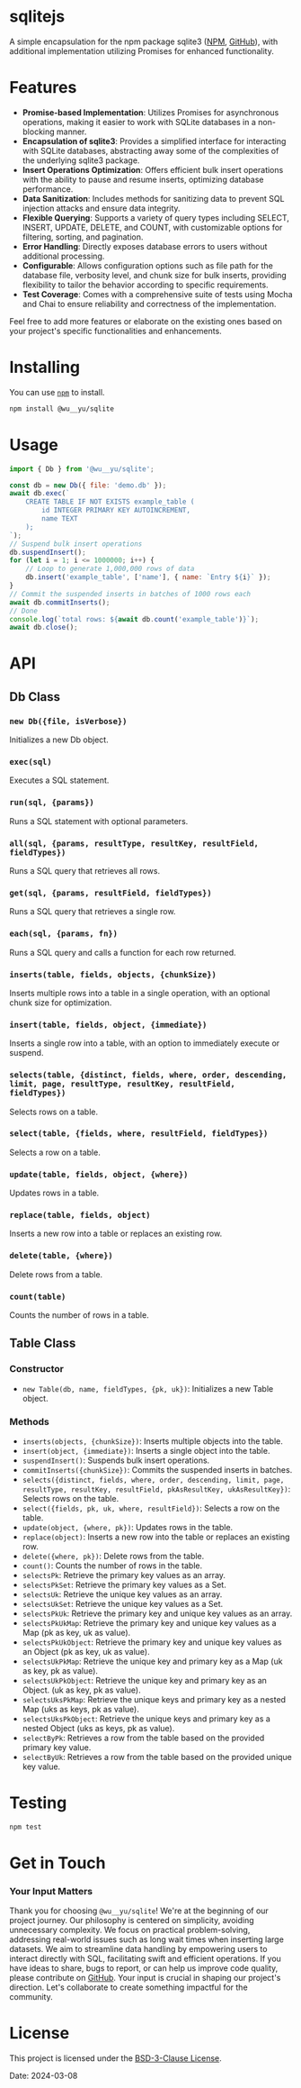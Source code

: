 # sqlitejs

A simple encapsulation for the npm package sqlite3 ([NPM](https://www.npmjs.com/package/sqlite3), [GitHub](https://github.com/TryGhost/node-sqlite3)), with additional implementation utilizing Promises for enhanced functionality.

# Features

- **Promise-based Implementation**: Utilizes Promises for asynchronous operations, making it easier to work with SQLite databases in a non-blocking manner.
- **Encapsulation of sqlite3**: Provides a simplified interface for interacting with SQLite databases, abstracting away some of the complexities of the underlying sqlite3 package.
- **Insert Operations Optimization**: Offers efficient bulk insert operations with the ability to pause and resume inserts, optimizing database performance.
- **Data Sanitization**: Includes methods for sanitizing data to prevent SQL injection attacks and ensure data integrity.
- **Flexible Querying**: Supports a variety of query types including SELECT, INSERT, UPDATE, DELETE, and COUNT, with customizable options for filtering, sorting, and pagination.
- **Error Handling**: Directly exposes database errors to users without additional processing.
- **Configurable**: Allows configuration options such as file path for the database file, verbosity level, and chunk size for bulk inserts, providing flexibility to tailor the behavior according to specific requirements.
- **Test Coverage**: Comes with a comprehensive suite of tests using Mocha and Chai to ensure reliability and correctness of the implementation.

Feel free to add more features or elaborate on the existing ones based on your project's specific functionalities and enhancements.

# Installing

You can use [`npm`](https://github.com/npm/cli) to install.

```bash
npm install @wu__yu/sqlite
```

# Usage

```javascript
import { Db } from '@wu__yu/sqlite';

const db = new Db({ file: 'demo.db' });
await db.exec(`
    CREATE TABLE IF NOT EXISTS example_table (
        id INTEGER PRIMARY KEY AUTOINCREMENT,
        name TEXT
    );
`);
// Suspend bulk insert operations
db.suspendInsert();
for (let i = 1; i <= 1000000; i++) {
    // Loop to generate 1,000,000 rows of data
    db.insert('example_table', ['name'], { name: `Entry ${i}` });
}
// Commit the suspended inserts in batches of 1000 rows each
await db.commitInserts();
// Done
console.log(`total rows: ${await db.count('example_table')}`);
await db.close();
```

# API

## Db Class

### `new Db({file, isVerbose})`
Initializes a new Db object.

### `exec(sql)`
Executes a SQL statement.

### `run(sql, {params})`
Runs a SQL statement with optional parameters.

### `all(sql, {params, resultType, resultKey, resultField, fieldTypes})`
Runs a SQL query that retrieves all rows.

### `get(sql, {params, resultField, fieldTypes})`
Runs a SQL query that retrieves a single row.

### `each(sql, {params, fn})`
Runs a SQL query and calls a function for each row returned.

### `inserts(table, fields, objects, {chunkSize})`
Inserts multiple rows into a table in a single operation, with an optional chunk size for optimization.

### `insert(table, fields, object, {immediate})`
Inserts a single row into a table, with an option to immediately execute or suspend.

### `selects(table, {distinct, fields, where, order, descending, limit, page, resultType, resultKey, resultField, fieldTypes})`
Selects rows on a table.

### `select(table, {fields, where, resultField, fieldTypes})`
Selects a row on a table.

### `update(table, fields, object, {where})`
Updates rows in a table.

### `replace(table, fields, object)`
Inserts a new row into a table or replaces an existing row.

### `delete(table, {where})`
Delete rows from a table.

### `count(table)`
Counts the number of rows in a table.

## Table Class

### Constructor
- `new Table(db, name, fieldTypes, {pk, uk})`: Initializes a new Table object.

### Methods
- `inserts(objects, {chunkSize})`: Inserts multiple objects into the table.
- `insert(object, {immediate})`: Inserts a single object into the table.
- `suspendInsert()`: Suspends bulk insert operations.
- `commitInserts({chunkSize})`: Commits the suspended inserts in batches.
- `selects({distinct, fields, where, order, descending, limit, page, resultType, resultKey, resultField, pkAsResultKey, ukAsResultKey})`: Selects rows on the table.
- `select({fields, pk, uk, where, resultField})`: Selects a row on the table.
- `update(object, {where, pk})`: Updates rows in the table.
- `replace(object)`: Inserts a new row into the table or replaces an existing row.
- `delete({where, pk})`: Delete rows from the table.
- `count()`: Counts the number of rows in the table.
- `selectsPk`: Retrieve the primary key values as an array.
- `selectsPkSet`: Retrieve the primary key values as a Set.
- `selectsUk`: Retrieve the unique key values as an array.
- `selectsUkSet`: Retrieve the unique key values as a Set.
- `selectsPkUk`: Retrieve the primary key and unique key values as an array.
- `selectsPkUkMap`: Retrieve the primary key and unique key values as a Map (pk as key, uk as value).
- `selectsPkUkObject`: Retrieve the primary key and unique key values as an Object (pk as key, uk as value).
- `selectsUkPkMap`: Retrieve the unique key and primary key as a Map (uk as key, pk as value).
- `selectsUkPkObject`: Retrieve the unique key and primary key as an Object. (uk as key, pk as value).
- `selectsUksPkMap`: Retrieve the unique keys and primary key as a nested Map (uks as keys, pk as value).
- `selectsUksPkObject`: Retrieve the unique keys and primary key as a nested Object (uks as keys, pk as value).
- `selectByPk`: Retrieves a row from the table based on the provided primary key value.
- `selectByUk`: Retrieves a row from the table based on the provided unique key value.

# Testing

```bash
npm test
```

# Get in Touch

### Your Input Matters

Thank you for choosing `@wu__yu/sqlite`! We're at the beginning of our project journey. Our philosophy is centered on simplicity, avoiding unnecessary complexity. We focus on practical problem-solving, addressing real-world issues such as long wait times when inserting large datasets. We aim to streamline data handling by empowering users to interact directly with SQL, facilitating swift and efficient operations. If you have ideas to share, bugs to report, or can help us improve code quality, please contribute on [GitHub](https://github.com/wuyu2015/sqlitejs). Your input is crucial in shaping our project's direction. Let's collaborate to create something impactful for the community.

# License

This project is licensed under the [BSD-3-Clause License](https://opensource.org/licenses/BSD-3-Clause).

Date: 2024-03-08
